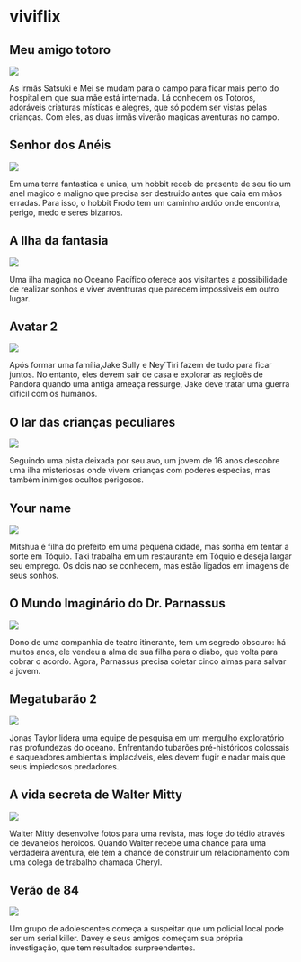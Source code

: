# viviflix

## Meu amigo totoro 
![](https://media1.tenor.com/m/uhmHieA8WkkAAAAd/nap-nap-time.gif)

As irmãs Satsuki e Mei se mudam para o campo para ficar mais perto do hospital em que sua mãe está internada. Lá 
conhecem os Totoros, adoráveis criaturas místicas e alegres, que só podem ser vistas pelas crianças. Com eles, as duas irmãs viverão magicas aventuras 
no campo.

## Senhor dos Anéis 
![](https://media1.tenor.com/m/uSRg3fttsYMAAAAd/abell46s-reface.gif)

Em uma terra fantastica e unica, um hobbit receb de presente de seu tio um anel magico e maligno que precisa ser destruido antes que caia em mãos erradas. 
Para isso, o hobbit Frodo tem um caminho ardúo onde encontra, perigo, medo e seres bizarros.

## A Ilha da fantasia 
![](https://media1.tenor.com/m/s1PXdj8s5VwAAAAd/fantasy-island.gif)

Uma ilha magica no Oceano Pacífico oferece aos visitantes a possibilidade de realizar sonhos e viver aventruras que parecem 
impossiveis em outro lugar. 

## Avatar 2 
![](https://media1.tenor.com/m/llJVJDZ5iWIAAAAC/tuk-tuktirey.gif)

Após formar uma família,Jake Sully e Ney´Tiri fazem de tudo para ficar juntos. No entanto, eles devem sair de casa e explorar as regioẽs de Pandora quando
uma antiga ameaça ressurge, Jake deve tratar uma guerra dificil com os humanos.

## O lar das crianças peculiares 
![](https://media1.tenor.com/m/AZqCL_Y-f-cAAAAC/child-yukon-and-aagney-working-together-to-run-away-from-home.gif)

Seguindo uma pista deixada por seu avo, um jovem de 16 anos descobre uma ilha misteriosas onde vivem crianças 
com poderes especias, mas também inimigos ocultos perigosos.

## Your name 
![](https://media1.tenor.com/m/WqTjL5v0dugAAAAC/your-name-walk-away.gif)

Mitshua é filha do prefeito em uma pequena cidade, mas sonha em tentar a sorte em Tóquio. Taki trabalha em um restaurante
em Tóquio e deseja largar seu emprego. Os dois nao se conhecem, mas estão ligados em imagens de seus sonhos.

## O Mundo Imaginário do Dr. Parnassus
![](https://media1.tenor.com/m/k8U7SZAX_aoAAAAd/shit.gif)

Dono de uma companhia de teatro itinerante, tem um segredo obscuro: há muitos anos, ele vendeu a alma de sua filha para o diabo, que volta para cobrar o acordo. 
Agora, Parnassus precisa coletar cinco almas para salvar a jovem.

## Megatubarão 2 
![](https://media1.tenor.com/m/qLD7v6jhc_QAAAAd/shark-attack-attack.gif)

Jonas Taylor lidera uma equipe de pesquisa em um mergulho exploratório nas profundezas do oceano.
Enfrentando tubarões pré-históricos colossais e saqueadores ambientais implacáveis, eles devem fugir e nadar mais que seus impiedosos predadores.

## A vida secreta de Walter Mitty 
![](https://media1.tenor.com/m/jHgIOpKl3NwAAAAd/walter-mitty-longboard.gif)

Walter Mitty desenvolve fotos para uma revista, mas foge do tédio através de devaneios heroicos.
Quando Walter recebe uma chance para uma verdadeira aventura, ele tem a chance de construir um relacionamento com uma colega de trabalho chamada Cheryl.

## Verão de 84 
![](https://media1.tenor.com/m/nUq2C5QAxygAAAAd/summer-of84-davey-armstrong.gif)

Um grupo de adolescentes começa a suspeitar que um policial local pode ser um serial killer. 
Davey e seus amigos começam sua própria investigação, que tem resultados surpreendentes.
